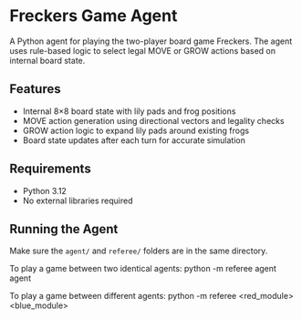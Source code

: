 # Freckers Game Agent

A Python agent for playing the two-player board game Freckers. The agent uses rule-based logic to select legal MOVE or GROW actions based on internal board state.

## Features

- Internal 8×8 board state with lily pads and frog positions
- MOVE action generation using directional vectors and legality checks
- GROW action logic to expand lily pads around existing frogs
- Board state updates after each turn for accurate simulation

## Requirements

- Python 3.12
- No external libraries required

## Running the Agent

Make sure the `agent/` and `referee/` folders are in the same directory.

To play a game between two identical agents:
python -m referee agent agent

To play a game between different agents:
python -m referee <red_module> <blue_module>
